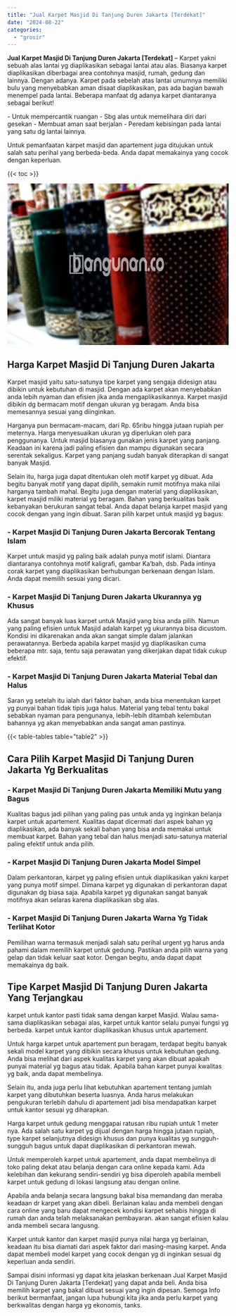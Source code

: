 ```yaml
---
title: "Jual Karpet Masjid Di Tanjung Duren Jakarta [Terdekat]"
date: "2024-08-22"
categories: 
  - "grosir"
---
```


**Jual Karpet Masjid Di Tanjung Duren Jakarta \[Terdekat\]** – Karpet yakni sebuah alas lantai yg diaplikasikan sebagai lantai atau alas. Biasanya karpet diaplikasikan diberbagai area contohnya masjid, rumah, gedung dan lainnya. Dengan adanya. Karpet pada sebelah atas lantai umumnya memiliki bulu yang menyebabkan aman disaat diaplikasikan, pas ada bagian bawah menempel pada lantai. Beberapa manfaat dg adanya karpet diantaranya sebagai berikut!

\- Untuk mempercantik ruangan - Sbg alas untuk memelihara diri dari gesekan - Membuat aman saat berjalan - Peredam kebisingan pada lantai yang satu dg lantai lainnya.

Untuk pemanfaatan karpet masjid dan apartement juga ditujukan untuk salah satu perihal yang berbeda-beda. Anda dapat memakainya yang cocok dengan keperluan.

{{< toc >}}

![Jual Karpet Masjid Di Tanjung Duren Jakarta [Terdekat]](/images/grosir-karpet-murah-52.png)

## Harga Karpet Masjid Di Tanjung Duren Jakarta

Karpet masjid yaitu satu-satunya tipe karpet yang sengaja didesign atau dibikin untuk kebutuhan di masjid. Dengan ada karpet akan menyebabkan anda lebih nyaman dan efisien jika anda mengaplikasikannya. Karpet masjid dibikin dg bermacam motif dengan ukuran yg beragam. Anda bisa memesannya sesuai yang diinginkan.

Harganya pun bermacam-macam, dari Rp. 65ribu hingga jutaan rupiah per meternya. Harga menyesuaikan ukuran yg diperlukan oleh para penggunanya. Untuk masjid biasanya gunakan jenis karpet yang panjang. Keadaan ini karena jadi paling efisien dan mampu digunakan secara serentak sekaligus. Karpet yang panjang sudah banyak diterapkan di sangat banyak Masjid.

Selain itu, harga juga dapat ditentukan oleh motif karpet yg dibuat. Ada begitu banyak motif yang dapat dipilih, semakin rumit motifnya maka nilai harganya tambah mahal. Begitu juga dengan material yang diaplikasikan, karpet masjid miliki material yg beragam. Bahan yang berkualitas baik kebanyakan berukuran sangat tebal. Anda dapat belanja karpet masjid yang cocok dengan yang ingin dibuat. Saran pilih karpet untuk masjid yg bagus:

### \- Karpet Masjid Di Tanjung Duren Jakarta Bercorak Tentang Islam

Karpet untuk masjid yg paling baik adalah punya motif islami. Diantara diantaranya contohnya motif kaligrafi, gambar Ka’bah, dsb. Pada intinya corak karpet yang diaplikasikan berhubungan berkenaan dengan Islam. Anda dapat memilih sesuai yang dicari.

### \- Karpet Masjid Di Tanjung Duren Jakarta Ukurannya yg Khusus

Ada sangat banyak luas karpet untuk Masjid yang bisa anda pilih. Namun yang paling efisien untuk Masjid adalah karpet yg ukurannya bisa dicustom. Kondisi ini dikarenakan anda akan sangat simple dalam jalankan perawatannya. Berbeda apabila karpet masjid yg diaplikasikan cuma beberapa mtr. saja, tentu saja perawatan yang dikerjakan dapat tidak cukup efektif.

### \- Karpet Masjid Di Tanjung Duren Jakarta Material Tebal dan Halus

Saran yg setelah itu ialah dari faktor bahan, anda bisa menentukan karpet yg punyai bahan tidak tipis juga halus. Material yang tebal tentu bakal sebabkan nyaman para pengunanya, lebih-lebih ditambah kelembutan bahannya yg akan menyebabkan anda sangat aman pastinya.

{{< table-tables table="table2" >}}

## Cara Pilih Karpet Masjid Di Tanjung Duren Jakarta Yg Berkualitas

### \- Karpet Masjid Di Tanjung Duren Jakarta Memiliki Mutu yang Bagus

Kualitas bagus jadi pilihan yang paling pas untuk anda yg inginkan belanja karpet untuk apartement. Kualitas dapat dicermati dari aspek bahan yg diaplikasikan, ada banyak sekali bahan yang bisa anda memakai untuk membuat karpet. Bahan yang tebal dan halus menjadi satu-satunya material paling efektif untuk anda pilih.

### \- Karpet Masjid Di Tanjung Duren Jakarta Model Simpel

Dalam perkantoran, karpet yg paling efisien untuk diaplikasikan yakni karpet yang punya motif simpel. Dimana karpet yg digunakan di perkantoran dapat digunakan dg biasa saja. Apabila karpet yg digunakan sangat banyak motifnya akan selaras karena diaplikasikan sbg alas.

### \- Karpet Masjid Di Tanjung Duren Jakarta Warna Yg Tidak Terlihat Kotor

Pemilihan warna termasuk menjadi salah satu perihal urgent yg harus anda pahami dalam memilih karpet untuk gedung. Pastikan anda pilih warna yang gelap dan tidak keluar saat kotor. Dengan begitu, anda dapat dapat memakainya dg baik.

## Tipe Karpet Masjid Di Tanjung Duren Jakarta Yang Terjangkau

karpet untuk kantor pasti tidak sama dengan karpet Masjid. Walau sama-sama diaplikasikan sebagai alas, karpet untuk kantor selalu punyai fungsi yg berbeda. karpet untuk kantor diaplikasikan khusus untuk apartement.

Untuk harga karpet untuk apartement pun beragam, terdapat begitu banyak sekali model karpet yang dibikin secara khusus untuk kebutuhan gedung. Anda bisa melihat dari aspek kualitas karpet yang akan dibuat apakah punyai material yg bagus atau tidak. Apabila bahan karpet punyai kwalitas yg baik, anda dapat membelinya.

Selain itu, anda juga perlu lihat kebutuhkan apartement tentang jumlah karpet yang dibutuhkan beserta luasnya. Anda harus melakukan pengukuran terlebih dahulu di apartement jadi bisa mendapatkan karpet untuk kantor sesuai yg diharapkan.

Harga karpet untuk gedung menggapai ratusan ribu rupiah untuk 1 meter nya. Ada salah satu karpet yg dijual dengan harga hingga jutaan rupiah, type karpet selanjutnya didesign khusus dan punya kualitas yg sungguh-sungguh bagus untuk dapat diaplikasikan di perkantoran mewah.

Untuk memperoleh karpet untuk apartement, anda dapat membelinya di toko paling dekat atau belanja dengan cara online kepada kami. Ada kelebihan dan kekurang sendiri-sendiri yg bisa diperoleh apabila membeli karpet untuk gedung di lokasi langsung atau dengan online.

Apabila anda belanja secara langsung bakal bisa memandang dan meraba keadaan dr karpet yang akan dibeli. Berlainan kalau anda membeli dengan cara online yang baru dapat mengecek kondisi karpet sehabis hingga di rumah dan anda telah melaksanakan pembayaran. akan sangat efisien kalau anda membeli secara langusng.

Karpet untuk kantor dan karpet masjid punya nilai harga yg berlainan, keadaan itu bisa diamati dari aspek faktor dari masing-masing karpet. Anda dapat membeli model karpet yang cocok dengan yg di inginkan sesuai dg keperluan anda sendiri.

Sampai disini informasi yg dapat kita jelaskan berkenaan Jual Karpet Masjid Di Tanjung Duren Jakarta \[Terdekat\] yang dapat anda beli. Anda bisa memilih karpet yang bakal dibuat sesuai yang ingin dipesan. Semoga Info berikut bermanfaat, jangan lupa hubungi kita jika anda perlu karpet yang berkwalitas dengan harga yg ekonomis, tanks.
